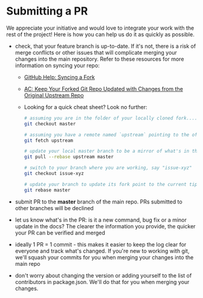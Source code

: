 # Submitting a PR

We appreciate your initiative and would love to integrate your work with the rest of the project! Here is how you can help us do it as quickly as possible.

- check, that your feature branch is up-to-date. If it's not, there is a risk of merge conflicts or other issues that will complicate merging your changes into the main repository. Refer to these resources for more information on syncing your repo:
  - [GitHub Help: Syncing a Fork](https://help.github.com/articles/syncing-a-fork/)
  - [AC: Keep Your Forked Git Repo Updated with Changes from the Original Upstream Repo](http://www.andrewconnell.com/blog/keep-your-forked-git-repo-updated-with-changes-from-the-original-upstream-repo)
  - Looking for a quick cheat sheet? Look no further:

    ```sh
    # assuming you are in the folder of your locally cloned fork....
    git checkout master

    # assuming you have a remote named `upstream` pointing to the official **office365-cli** repo
    git fetch upstream

    # update your local master branch to be a mirror of what's in the main repo
    git pull --rebase upstream master

    # switch to your branch where you are working, say "issue-xyz"
    git checkout issue-xyz

    # update your branch to update its fork point to the current tip of master & put your changes on top of it
    git rebase master
    ```

- submit PR to the **master** branch of the main repo. PRs submitted to other branches will be declined
- let us know what's in the PR: is it a new command, bug fix or a minor update in the docs? The clearer the information you provide, the quicker your PR can be verified and merged
- ideally 1 PR = 1 commit - this makes it easier to keep the log clear for everyone and track what's changed. If you're new to working with git, we'll squash your commits for you when merging your changes into the main repo
- don't worry about changing the version or adding yourself to the list of contributors in package.json. We'll do that for you when merging your changes.
